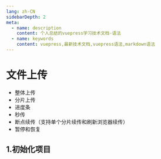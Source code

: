 ```yaml
---
lang: zh-CN
sidebarDepth: 2
meta:
  - name: description
    content: 个人总结的vuepress学习技术文档-语法
  - name: keywords
    content: vuepress,最新技术文档,vuepress语法,markdown语法
---
```


# 文件上传
- 整体上传
- 分片上传
- 进度条
- 秒传
- 断点续传（支持单个分片续传和刷新浏览器续传）
- 暂停和恢复
## 1.初始化项目
